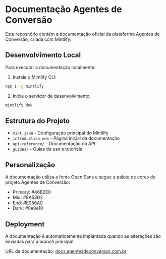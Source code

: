 # Documentação Agentes de Conversão

Este repositório contém a documentação oficial da plataforma Agentes de Conversão, criada com Mintlify.

## Desenvolvimento Local

Para executar a documentação localmente:

1. Instale o Mintlify CLI:
```bash
npm i -g mintlify
```

2. Inicie o servidor de desenvolvimento:
```bash
mintlify dev
```

## Estrutura do Projeto

- `mint.json` - Configuração principal do Mintlify
- `introduction.mdx` - Página inicial da documentação
- `api-reference/` - Documentação da API
- `guides/` - Guias de uso e tutoriais

## Personalização

A documentação utiliza a fonte Open Sans e segue a paleta de cores do projeto Agentes de Conversão:

- Primary: #46B2E0
- Mid: #8A53D2
- End: #E056A0
- Dark: #0e0e10

## Deployment

A documentação é automaticamente implantada quando as alterações são enviadas para a branch principal.

URL da documentação: [docs.agentesdeconversao.com.br](https://docs.agentesdeconversao.com.br)